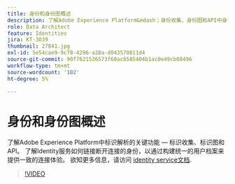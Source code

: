 ```yaml
---
title: 身份和身份图概述
description: 了解Adobe Experience Platform&mdash；身份收集、身份图和API中身份解析的关键功能。 了解Identity服务如何链接断开连接的身份，以通过构建统一的用户档案来提供一致的连接体验。
role: Data Architect
feature: Identities
jira: KT-3039
thumbnail: 27841.jpg
exl-id: 5e54cae9-9c78-4296-a28a-d043570811d4
source-git-commit: 90f7621536573f60ac6585404b1ac0e49cb08496
workflow-type: tm+mt
source-wordcount: '102'
ht-degree: 5%

---
```


# 身份和身份图概述

了解Adobe Experience Platform中标识解析的关键功能 — 标识收集、标识图和API。 了解Identity服务如何链接断开连接的身份，以通过构建统一的用户档案来提供一致的连接体验。 欲知更多信息，请访问 [identity service文档](https://experienceleague.adobe.com/docs/experience-platform/identity/home.html?lang=zh-Hans).

>[!VIDEO](https://video.tv.adobe.com/v/27841?quality=12&learn=on)

